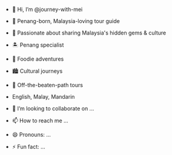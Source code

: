 - 👋 Hi, I’m @journey-with-mei
- 💞️ Penang-born, Malaysia-loving tour guide
- 🌱 Passionate about sharing Malaysia's hidden gems & culture
- 🏝️ Penang specialist
- 🍜 Foodie adventures
- 🏙️ Cultural journeys
- 🌿 Off-the-beaten-path tours
- English, Malay, Mandarin
  
- 💞️ I’m looking to collaborate on ...
- 📫 How to reach me ...
- 😄 Pronouns: ...
- ⚡ Fun fact: ...

<!---
journey-with-mei/journey-with-mei is a ✨ special ✨ repository because its `README.md` (this file) appears on your GitHub profile.
You can click the Preview link to take a look at your changes.
--->
